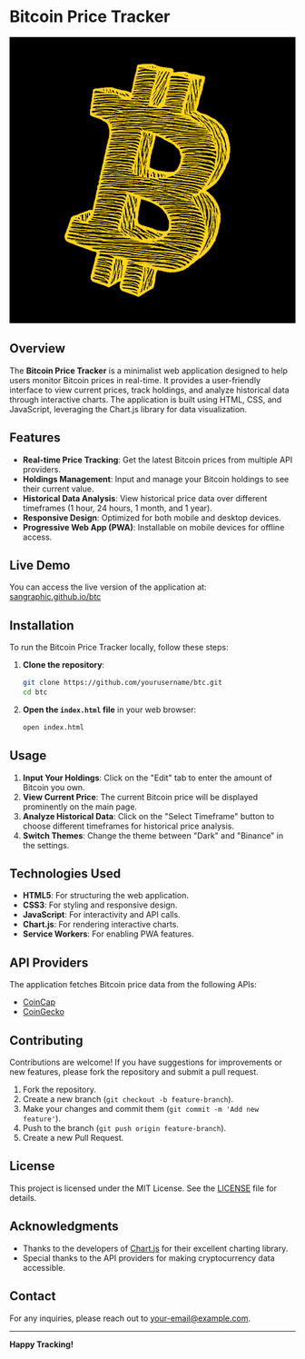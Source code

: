 # Bitcoin Price Tracker

![Bitcoin Price Tracker](https://raw.githubusercontent.com/SanGraphic/btc/refs/heads/main/icon-512.png) <!-- Replace with your logo URL -->

## Overview

The **Bitcoin Price Tracker** is a minimalist web application designed to help users monitor Bitcoin prices in real-time. It provides a user-friendly interface to view current prices, track holdings, and analyze historical data through interactive charts. The application is built using HTML, CSS, and JavaScript, leveraging the Chart.js library for data visualization.

## Features

- **Real-time Price Tracking**: Get the latest Bitcoin prices from multiple API providers.
- **Holdings Management**: Input and manage your Bitcoin holdings to see their current value.
- **Historical Data Analysis**: View historical price data over different timeframes (1 hour, 24 hours, 1 month, and 1 year).
- **Responsive Design**: Optimized for both mobile and desktop devices.
- **Progressive Web App (PWA)**: Installable on mobile devices for offline access.

## Live Demo

You can access the live version of the application at: [sangraphic.github.io/btc](https://sangraphic.github.io/btc)

## Installation

To run the Bitcoin Price Tracker locally, follow these steps:

1. **Clone the repository**:
   ```bash
   git clone https://github.com/yourusername/btc.git
   cd btc
   ```

2. **Open the `index.html` file** in your web browser:
   ```bash
   open index.html
   ```

## Usage

1. **Input Your Holdings**: Click on the "Edit" tab to enter the amount of Bitcoin you own.
2. **View Current Price**: The current Bitcoin price will be displayed prominently on the main page.
3. **Analyze Historical Data**: Click on the "Select Timeframe" button to choose different timeframes for historical price analysis.
4. **Switch Themes**: Change the theme between "Dark" and "Binance" in the settings.

## Technologies Used

- **HTML5**: For structuring the web application.
- **CSS3**: For styling and responsive design.
- **JavaScript**: For interactivity and API calls.
- **Chart.js**: For rendering interactive charts.
- **Service Workers**: For enabling PWA features.

## API Providers

The application fetches Bitcoin price data from the following APIs:

- [CoinCap](https://coincap.io/)
- [CoinGecko](https://www.coingecko.com/)

## Contributing

Contributions are welcome! If you have suggestions for improvements or new features, please fork the repository and submit a pull request.

1. Fork the repository.
2. Create a new branch (`git checkout -b feature-branch`).
3. Make your changes and commit them (`git commit -m 'Add new feature'`).
4. Push to the branch (`git push origin feature-branch`).
5. Create a new Pull Request.

## License

This project is licensed under the MIT License. See the [LICENSE](LICENSE) file for details.

## Acknowledgments

- Thanks to the developers of [Chart.js](https://www.chartjs.org/) for their excellent charting library.
- Special thanks to the API providers for making cryptocurrency data accessible.

## Contact

For any inquiries, please reach out to [your-email@example.com](mailto:your-email@example.com).

---

**Happy Tracking!**
